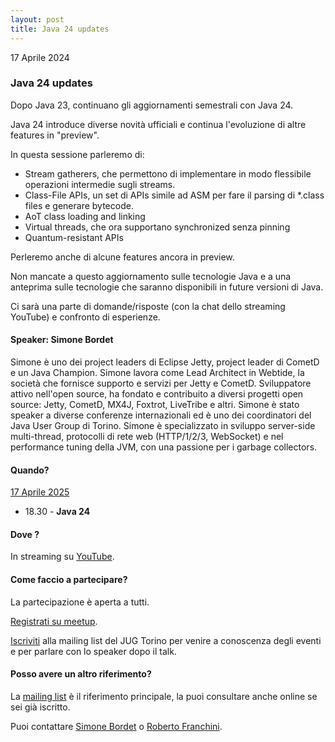 ```yaml
---
layout: post
title: Java 24 updates
---
```


17 Aprile 2024

### Java 24 updates

Dopo Java 23, continuano gli aggiornamenti semestrali con Java 24.

Java 24 introduce diverse novità ufficiali e continua l'evoluzione di altre features in "preview".

In questa sessione parleremo di:

* Stream gatherers, che permettono di implementare in modo flessibile operazioni intermedie sugli streams.
* Class-File APIs, un set di APIs simile ad ASM per fare il parsing di *.class files e generare bytecode.
* AoT class loading and linking
* Virtual threads, che ora supportano synchronized senza pinning
* Quantum-resistant APIs

Perleremo anche di alcune features ancora in preview.

Non mancate a questo aggiornamento sulle tecnologie Java e a una
anteprima sulle tecnologie che saranno disponibili in future versioni
di Java.

Ci sarà una parte di domande/risposte (con la chat dello streaming YouTube) e confronto di esperienze.

#### Speaker: Simone Bordet

Simone è uno dei project leaders di Eclipse Jetty, project leader di CometD e un Java Champion. Simone lavora come Lead Architect in Webtide, la società che fornisce supporto e servizi per Jetty e CometD. Sviluppatore attivo nell'open source, ha fondato e contribuito a diversi progetti open source: Jetty, CometD, MX4J, Foxtrot, LiveTribe e altri. Simone è stato speaker a diverse conferenze internazionali ed è uno dei coordinatori del Java User Group di Torino. Simone è specializzato in sviluppo server-side multi-thread, protocolli di rete web (HTTP/1/2/3, WebSocket) e nel performance tuning della JVM, con una passione per i garbage collectors.

#### Quando?

<u>17 Aprile 2025</u>

* 18.30 - **Java 24**

#### Dove ?

In streaming su [YouTube](https://www.youtube.com/watch?v=z0WpcnNRgP8).

#### Come faccio a partecipare?

La partecipazione è aperta a tutti.

[Registrati su meetup](https://www.meetup.com/jugtorino/events/307269213/).

[Iscriviti](/subscribe/) alla mailing list del JUG Torino per venire a conoscenza degli eventi e per parlare con lo speaker dopo il talk.

#### Posso avere un altro riferimento?

La [mailing list](https://groups.google.com/g/jugtorino/) è il riferimento principale, la puoi consultare anche online se sei già iscritto.

Puoi contattare [Simone Bordet](/people/simonebordet/) o [Roberto Franchini](/people/robertofranchini/).
